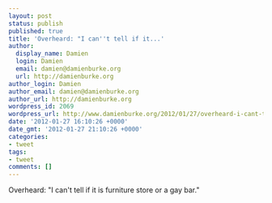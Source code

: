 ```yaml
---
layout: post
status: publish
published: true
title: 'Overheard: "I can''t tell if it...'
author:
  display_name: Damien
  login: Damien
  email: damien@damienburke.org
  url: http://damienburke.org
author_login: Damien
author_email: damien@damienburke.org
author_url: http://damienburke.org
wordpress_id: 2069
wordpress_url: http://www.damienburke.org/2012/01/27/overheard-i-cant-tell-if-it/
date: '2012-01-27 16:10:26 +0000'
date_gmt: '2012-01-27 21:10:26 +0000'
categories:
- tweet
tags:
- tweet
comments: []
---
```

<p>Overheard: "I can't tell if it is furniture store or a gay bar."</p>
